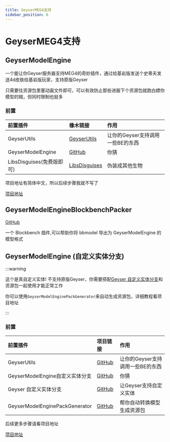 ```yaml
---
title: GeyserMEG4支持
sidebar_position: 6
---
```


<!--markdownlint-disable no-duplicate-heading-->

# GeyserMEG4支持

## GeyserModelEngine

一个能让你Geyser服务器支持MEG4的奇妙插件，通过给基岩版发送个史蒂夫发送4d皮肤给基岩版玩家，支持原版Geyser

只需要往资源包里塞动画文件即可，可以有效防止那些进服下个资源包就跑白嫖你模型的贼，但同时限制也挺多

### 前置

<!--markdownlint-disable line-length-->

| 前置插件                 | 橡木链接                                                                        | 作用                   |
|:---------------------|:----------------------------------------------------------------------------|:---------------------|
| GeyserUtils          | [GeyserUtils](https://github.com/zimzaza4/GeyserUtils)                      | 让你的Geyser支持调用一些BE的东西 |
| GeyserModelEngine    | [GitHub](https://github.com/zimzaza4/GeyserModelEngine)                     | 你猜                   |
| LibsDisguises(免费版即可) | [LibsDisguises](https://www.spigotmc.org/resources/libs-disguises-free.81/) | 伪装成其他生物              |

<!--markdownlint-enable line-length-->

项目地址有简体中文，所以后续步骤我就不写了

[项目地址](https://github.com/zimzaza4/GeyserModelEngine)

## GeyserModelEngineBlockbenchPacker

[GitHub](https://github.com/GeyserExtensionists/GeyserModelEngineBlockbenchPacker)

一个 Blockbench 插件,可以帮助你将 bbmodel 导出为 GeyserModelEngine 的模型格式

## GeyserModelEngine (自定义实体分支)

:::warning

这个是真自定义实体! 不支持原版Geyser，你需要搭配[Geyser 自定义实体分支](https://github.com/zimzaza4/Geyser)和资源包一起使用才能正常工作

你可以使用`GeyserModelEnginePackGenerator`来自动生成资源包，详细教程看项目地址

:::

### 前置

<!--markdownlint-disable line-length-->

| 前置插件                           | 项目链接                                                                       | 作用                   |
|:-------------------------------|:---------------------------------------------------------------------------|:---------------------|
| GeyserUtils                    | [GitHub](https://github.com/zimzaza4/GeyserUtils)                          | 让你的Geyser支持调用一些BE的东西 |
| GeyserModelEngine自定义实体分支       | [GitHub](https://github.com/zimzaza4/GeyserModelEngine/tree/custom-entity) | 你猜                   |
| Geyser 自定义实体分支                 | [GitHub](https://github.com/zimzaza4/Geyser)                               | 让Geyser支持自定义实体       |
| GeyserModelEnginePackGenerator | [GitHub](https://github.com/zimzaza4/GeyserModelEnginePackGenerator)       | 帮你自动转换模型生成资源包        |

<!--markdownlint-enable line-length-->

后续更多步骤请看项目地址

[项目地址](https://github.com/zimzaza4/GeyserModelEngine/tree/custom-entity)
